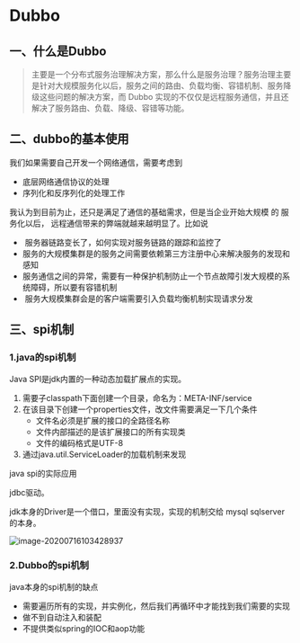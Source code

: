 # Dubbo

## 一、什么是Dubbo

> 主要是一个分布式服务治理解决方案，那么什么是服务治理？服务治理主要是针对大规模服务化以后，服务之间的路由、负载均衡、容错机制、服务降级这些问题的解决方案，而 Dubbo 实现的不仅仅是远程服务通信，并且还解决了服务路由、负载、降级、容错等功能。

## 二、dubbo的基本使用

我们如果需要自己开发一个网络通信，需要考虑到

- 底层网络通信协议的处理
- 序列化和反序列化的处理工作

我认为到目前为止，还只是满足了通信的基础需求，但是当企业开始大规模
的 服务化以后， 远程通信带来的弊端就越来越明显了。比如说

- ​	服务器链路变长了，如何实现对服务链路的跟踪和监控了
- ​    服务的大规模集群是的服务之间需要依赖第三方注册中心来解决服务的发现和感知
- ​     服务通信之间的异常，需要有一种保护机制防止一个节点故障引发大规模的系统障碍，所以要有容错机制
- ​     服务大规模集群会是的客户端需要引入负载均衡机制实现请求分发





## 三、spi机制



### 1.java的spi机制

Java SPI是jdk内置的一种动态加载扩展点的实现。

1. 需要子classpath下面创建一个目录，命名为：META-INF/service
2. 在该目录下创建一个properties文件，改文件需要满足一下几个条件
   -   文件名必须是扩展的接口的全路径名称
   -    文件内部描述的是该扩展接口的所有实现类
   - 文件的编码格式是UTF-8
3. 通过java.util.ServiceLoader的加载机制来发现

java spi的实际应用



jdbc驱动。

jdk本身的Driver是一个借口，里面没有实现，实现的机制交给 mysql  sqlserver的本身。

![image-20200716103428937](https://gitee.com/anqingjieer/pengbo/raw/master/img/20200716103504.png)

### 2.Dubbo的spi机制

java本身的spi机制的缺点

- 需要遍历所有的实现，并实例化，然后我们再循环中才能找到我们需要的实现
- 做不到自动注入和装配
- 不提供类似spring的IOC和aop功能





